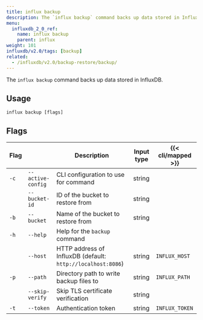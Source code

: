 ```yaml
---
title: influx backup
description: The `influx backup` command backs up data stored in InfluxDB.
menu:
  influxdb_2_0_ref:
    name: influx backup
    parent: influx
weight: 101
influxdb/v2.0/tags: [backup]
related:
  - /influxdb/v2.0/backup-restore/backup/
---
```


The `influx backup` command backs up data stored in InfluxDB.

## Usage
```
influx backup [flags]
```

## Flags
| Flag |                   | Description                                                 | Input type | {{< cli/mapped >}} |
|------|-------------------|-------------------------------------------------------------|------------|--------------------|
| `-c` | `--active-config` | CLI configuration to use for command                        | string     |                    |
|      | `--bucket-id`     | ID of the bucket to restore from                            | string     |                    |
| `-b` | `--bucket`        | Name of the bucket to restore from                          | string     |                    |
| `-h` | `--help`          | Help for the `backup` command                               |            |                    |
|      | `--host`          | HTTP address of InfluxDB (default: `http://localhost:8086`) | string     | `INFLUX_HOST`      |
| `-p` | `--path`          | Directory path to write backup files to                     | string     | `INFLUX_PATH`      |
|      | `--skip-verify`   | Skip TLS certificate verification                           | string     |                    |
| `-t` | `--token`         | Authentication token                                        | string     | `INFLUX_TOKEN`     |
